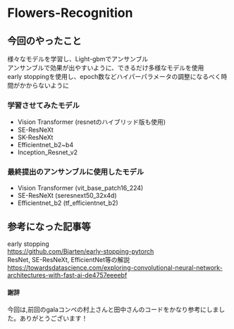 # Flowers-Recognition
## 今回のやったこと
様々なモデルを学習し、Light-gbmでアンサンブル  
アンサンブルで効果が出やすいように、できるだけ多様なモデルを使用  
early stoppingを使用し、epoch数などハイパーパラメータの調整になるべく時間がかからないように   
  
### 学習させてみたモデル
* Vision Transformer (resnetのハイブリッド版も使用)
* SE-ResNeXt
* SK-ResNeXt
* Efficientnet_b2~b4
* Inception_Resnet_v2

### 最終提出のアンサンブルに使用したモデル
* Vision Transformer (vit_base_patch16_224)  
* SE-ResNeXt (seresnext50_32x4d)
* Efficientnet_b2 (tf_efficientnet_b2)

## 参考になった記事等
early stopping  
<https://github.com/Bjarten/early-stopping-pytorch>  
ResNet, SE-ResNeXt, EfficientNet等の解説  
<https://towardsdatascience.com/exploring-convolutional-neural-network-architectures-with-fast-ai-de4757eeeebf>
#### 謝辞
今回は,前回のgalaコンペの村上さんと田中さんのコードをかなり参考にしました。ありがとうございます！